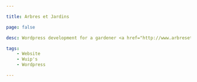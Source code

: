 ```yaml
---

title: Arbres et Jardins

page: false

desc: Wordpress development for a gardener <a href="http://www.arbresetjardinspassion.fr">arbresetjardinspassion.fr</a>

tags:
    - Website
    - Wuip's
    - Wordpress

---
```

